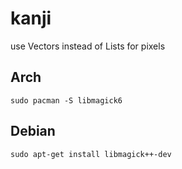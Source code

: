 # kanji

use Vectors instead of Lists for pixels

## Arch

`sudo pacman -S libmagick6`

## Debian

`sudo apt-get install libmagick++-dev`

